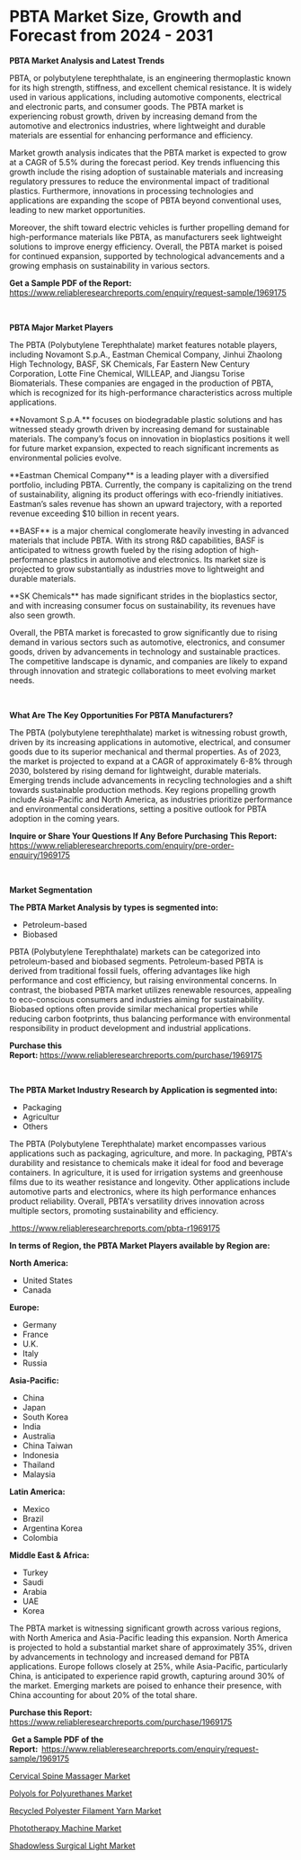 <p><h1>PBTA Market Size, Growth and Forecast from 2024 - 2031</h1></p><p><strong>PBTA Market Analysis and Latest Trends</strong></p>
<p><p>PBTA, or polybutylene terephthalate, is an engineering thermoplastic known for its high strength, stiffness, and excellent chemical resistance. It is widely used in various applications, including automotive components, electrical and electronic parts, and consumer goods. The PBTA market is experiencing robust growth, driven by increasing demand from the automotive and electronics industries, where lightweight and durable materials are essential for enhancing performance and efficiency.</p><p>Market growth analysis indicates that the PBTA market is expected to grow at a CAGR of 5.5% during the forecast period. Key trends influencing this growth include the rising adoption of sustainable materials and increasing regulatory pressures to reduce the environmental impact of traditional plastics. Furthermore, innovations in processing technologies and applications are expanding the scope of PBTA beyond conventional uses, leading to new market opportunities.</p><p>Moreover, the shift toward electric vehicles is further propelling demand for high-performance materials like PBTA, as manufacturers seek lightweight solutions to improve energy efficiency. Overall, the PBTA market is poised for continued expansion, supported by technological advancements and a growing emphasis on sustainability in various sectors.</p></p>
<p><strong>Get a Sample PDF of the Report:&nbsp;</strong> <a href="https://www.reliableresearchreports.com/enquiry/request-sample/1969175?utm_campaign=5&utm_medium=2&utm_source=Github&utm_content=ia&utm_term=08112024&utm_id=pbta">https://www.reliableresearchreports.com/enquiry/request-sample/1969175</a></p>
<p>&nbsp;</p>
<p><strong>PBTA Major Market Players</strong></p>
<p><p>The PBTA (Polybutylene Terephthalate) market features notable players, including Novamont S.p.A., Eastman Chemical Company, Jinhui Zhaolong High Technology, BASF, SK Chemicals, Far Eastern New Century Corporation, Lotte Fine Chemical, WILLEAP, and Jiangsu Torise Biomaterials. These companies are engaged in the production of PBTA, which is recognized for its high-performance characteristics across multiple applications.</p><p>**Novamont S.p.A.** focuses on biodegradable plastic solutions and has witnessed steady growth driven by increasing demand for sustainable materials. The company’s focus on innovation in bioplastics positions it well for future market expansion, expected to reach significant increments as environmental policies evolve.</p><p>**Eastman Chemical Company** is a leading player with a diversified portfolio, including PBTA. Currently, the company is capitalizing on the trend of sustainability, aligning its product offerings with eco-friendly initiatives. Eastman’s sales revenue has shown an upward trajectory, with a reported revenue exceeding $10 billion in recent years.</p><p>**BASF** is a major chemical conglomerate heavily investing in advanced materials that include PBTA. With its strong R&D capabilities, BASF is anticipated to witness growth fueled by the rising adoption of high-performance plastics in automotive and electronics. Its market size is projected to grow substantially as industries move to lightweight and durable materials.</p><p>**SK Chemicals** has made significant strides in the bioplastics sector, and with increasing consumer focus on sustainability, its revenues have also seen growth. </p><p>Overall, the PBTA market is forecasted to grow significantly due to rising demand in various sectors such as automotive, electronics, and consumer goods, driven by advancements in technology and sustainable practices. The competitive landscape is dynamic, and companies are likely to expand through innovation and strategic collaborations to meet evolving market needs.</p></p>
<p>&nbsp;</p>
<p><strong>What Are The Key Opportunities For PBTA Manufacturers?</strong></p>
<p><p>The PBTA (polybutylene terephthalate) market is witnessing robust growth, driven by its increasing applications in automotive, electrical, and consumer goods due to its superior mechanical and thermal properties. As of 2023, the market is projected to expand at a CAGR of approximately 6-8% through 2030, bolstered by rising demand for lightweight, durable materials. Emerging trends include advancements in recycling technologies and a shift towards sustainable production methods. Key regions propelling growth include Asia-Pacific and North America, as industries prioritize performance and environmental considerations, setting a positive outlook for PBTA adoption in the coming years.</p></p>
<p><strong>Inquire or Share Your Questions If Any Before Purchasing This Report:</strong> <a href="https://www.reliableresearchreports.com/enquiry/pre-order-enquiry/1969175?utm_campaign=5&utm_medium=2&utm_source=Github&utm_content=ia&utm_term=08112024&utm_id=pbta">https://www.reliableresearchreports.com/enquiry/pre-order-enquiry/1969175</a></p>
<p>&nbsp;</p>
<p><strong>Market Segmentation</strong></p>
<p><strong>The PBTA Market Analysis by types is segmented into:</strong></p>
<p><ul><li>Petroleum-based</li><li>Biobased</li></ul></p>
<p><p>PBTA (Polybutylene Terephthalate) markets can be categorized into petroleum-based and biobased segments. Petroleum-based PBTA is derived from traditional fossil fuels, offering advantages like high performance and cost efficiency, but raising environmental concerns. In contrast, the biobased PBTA market utilizes renewable resources, appealing to eco-conscious consumers and industries aiming for sustainability. Biobased options often provide similar mechanical properties while reducing carbon footprints, thus balancing performance with environmental responsibility in product development and industrial applications.</p></p>
<p><strong>Purchase this Report:&nbsp;</strong><a href="https://www.reliableresearchreports.com/purchase/1969175?utm_campaign=5&utm_medium=2&utm_source=Github&utm_content=ia&utm_term=08112024&utm_id=pbta">https://www.reliableresearchreports.com/purchase/1969175</a></p>
<p>&nbsp;</p>
<p><strong>The PBTA Market Industry Research by Application is segmented into:</strong></p>
<p><ul><li>Packaging</li><li>Agricultur</li><li>Others</li></ul></p>
<p><p>The PBTA (Polybutylene Terephthalate) market encompasses various applications such as packaging, agriculture, and more. In packaging, PBTA's durability and resistance to chemicals make it ideal for food and beverage containers. In agriculture, it is used for irrigation systems and greenhouse films due to its weather resistance and longevity. Other applications include automotive parts and electronics, where its high performance enhances product reliability. Overall, PBTA's versatility drives innovation across multiple sectors, promoting sustainability and efficiency.</p></p>
<p><a href="https://www.reliableresearchreports.com/pbta-r1969175?utm_campaign=5&utm_medium=2&utm_source=Github&utm_content=ia&utm_term=08112024&utm_id=pbta">&nbsp;https://www.reliableresearchreports.com/pbta-r1969175</a></p>
<p><strong>In terms of Region, the PBTA Market Players available by Region are:</strong></p>
<p>
    <p> <strong> North America: </strong>
        <ul>
            <li>United States</li>
            <li>Canada</li>
        </ul>
        </p> 
    <p> <strong> Europe: </strong>
        <ul>
            <li>Germany</li>
            <li>France</li>
            <li>U.K.</li>
            <li>Italy</li>
            <li>Russia</li>
        </ul>
        </p> 
    <p> <strong> Asia-Pacific: </strong>
        <ul>
            <li>China</li>
            <li>Japan</li>
            <li>South Korea</li>
            <li>India</li>
            <li>Australia</li>
            <li>China Taiwan</li>
            <li>Indonesia</li>
            <li>Thailand</li>
            <li>Malaysia</li>
        </ul>
        </p> 
    <p> <strong> Latin America: </strong>
        <ul>
            <li>Mexico</li>
            <li>Brazil</li>
            <li>Argentina Korea</li>
            <li>Colombia</li>
        </ul>
        </p> 
    <p> <strong> Middle East & Africa: </strong>
        <ul>
            <li>Turkey</li>
            <li>Saudi</li>
            <li>Arabia</li>
            <li>UAE</li>
            <li>Korea</li>
        </ul>
    </p>
    </p>
<p><p>The PBTA market is witnessing significant growth across various regions, with North America and Asia-Pacific leading this expansion. North America is projected to hold a substantial market share of approximately 35%, driven by advancements in technology and increased demand for PBTA applications. Europe follows closely at 25%, while Asia-Pacific, particularly China, is anticipated to experience rapid growth, capturing around 30% of the market. Emerging markets are poised to enhance their presence, with China accounting for about 20% of the total share.</p></p>
<p><strong>Purchase this Report: </strong><a href="https://www.reliableresearchreports.com/purchase/1969175?utm_campaign=5&utm_medium=2&utm_source=Github&utm_content=ia&utm_term=08112024&utm_id=pbta">https://www.reliableresearchreports.com/purchase/1969175</a></p>
<p>&nbsp;<strong>Get a Sample PDF of the Report:&nbsp;&nbsp;</strong><a href="https://www.reliableresearchreports.com/enquiry/request-sample/1969175?utm_campaign=5&utm_medium=2&utm_source=Github&utm_content=ia&utm_term=08112024&utm_id=pbta">https://www.reliableresearchreports.com/enquiry/request-sample/1969175</a></p>
<p><strong></strong></p>
<p><p><a href="https://issuu.com/reportprime-2/docs/cervical-spine-massager-market-size_c3d5dc257b966e?utm_campaign=5&utm_medium=2&utm_source=Github&utm_content=ia&utm_term=08112024&utm_id=pbta">Cervical Spine Massager Market</a></p><p><a href="https://github.com/sumonsky0m/Market-Research-Report-List-1/blob/main/polyols-for-polyurethanes-market.md?utm_campaign=5&utm_medium=2&utm_source=Github&utm_content=ia&utm_term=08112024&utm_id=pbta">Polyols for Polyurethanes Market</a></p><p><a href="https://github.com/RogerBennett414/Market-Research-Report-List-1/blob/main/recycled-polyester-filament-yarn-market.md?utm_campaign=5&utm_medium=2&utm_source=Github&utm_content=ia&utm_term=08112024&utm_id=pbta">Recycled Polyester Filament Yarn Market</a></p><p><a href="https://issuu.com/reportprime-2/docs/phototherapy-machine-market-size-20_0dcabe9c623ad6?utm_campaign=5&utm_medium=2&utm_source=Github&utm_content=ia&utm_term=08112024&utm_id=pbta">Phototherapy Machine Market</a></p><p><a href="https://issuu.com/reportprime-2/docs/shadowless-surgical-light-market-si_5ed07d1abdabd5?utm_campaign=5&utm_medium=2&utm_source=Github&utm_content=ia&utm_term=08112024&utm_id=pbta">Shadowless Surgical Light Market</a></p></p>